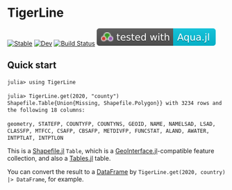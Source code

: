 # TigerLine

[![Stable](https://img.shields.io/badge/docs-stable-blue.svg)](https://JuliaGeo.github.io/TigerLine.jl/stable/)
[![Dev](https://img.shields.io/badge/docs-dev-blue.svg)](https://JuliaGeo.github.io/TigerLine.jl/dev/)
[![Build Status](https://github.com/JuliaGeo/TigerLine.jl/actions/workflows/CI.yml/badge.svg?branch=main)](https://github.com/JuliaGeo/TigerLine.jl/actions/workflows/CI.yml?query=branch%3Amain)
[![Aqua](https://raw.githubusercontent.com/JuliaTesting/Aqua.jl/master/badge.svg)](https://github.com/JuliaTesting/Aqua.jl)

## Quick start

```julia-repl
julia> using TigerLine

julia> TigerLine.get(2020, "county")
Shapefile.Table{Union{Missing, Shapefile.Polygon}} with 3234 rows and the following 18 columns:

geometry, STATEFP, COUNTYFP, COUNTYNS, GEOID, NAME, NAMELSAD, LSAD, CLASSFP, MTFCC, CSAFP, CBSAFP, METDIVFP, FUNCSTAT, ALAND, AWATER, INTPTLAT, INTPTLON
```

This is a [Shapefile.jl](https://github.com/Shapefile.jl) `Table`, which is a [GeoInterface.jl](https://github.com/GeoInterface.jl)-compatible feature collection, and also a [Tables.jl](https://github.com/JuliaData/Tables.jl) table.

You can convert the result to a [DataFrame](https://github.com/JuliaData/DataFrames.jl) by `TigerLine.get(2020, country) |> DataFrame`, for example.